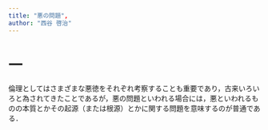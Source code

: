 ```yaml
---
title: "悪の問題",
author: "西谷 啓治"
---
```


# 一 

倫理としてはさまざまな悪徳をそれぞれ考察することも重要であり，古来いろいろと為されてきたことであるが，悪の問題といわれる場合には，悪といわれるものの本質とかその起源（または根源）とかに関する問題を意味するのが普通である．

